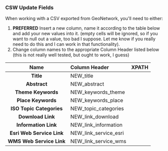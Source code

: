 ### CSW Update Fields
When working with a CSV exported from GeoNetwork, you'll need to either:

1. **PREFERRED** Insert a new column, name it according to the table below and add your new values into it. (empty cells will be ignored, so if you want to null out a value, too bad I suppose. Let me know if you really need to do this and I can work in that functionality).
2. Change column names to the appropriate Column Header listed below (this is not really well tested, but ought to work, I guess)

| **Name**  | **Column Header**                          | **XPATH**  |
|:---------:|:-------------------------------------------|:--------:|
| **Title**   | NEW_title   |          |
| **Abstract**  | NEW_abstract |          |
| **Theme Keywords**  | NEW_keywords_theme          |          |
| **Place Keywords**  | NEW_keywords_place |             |
| **ISO Topic Categories**  | NEW_topic_categories      |          |
| **Download Link** |  NEW_link_download                 |          |
| **Information Link** |  NEW_link_information            |          |
| **Esri Web Service Link** | NEW_link_service_esri       |          |
| **WMS Web Service Link** | NEW_link_service_wms          |          |
